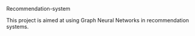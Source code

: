 Recommendation-system

This project is aimed at using Graph Neural Networks in recommendation systems.
